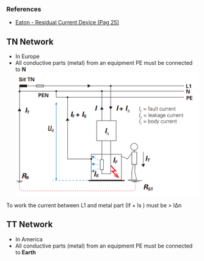 
### References
* [Eaton - Residual Current Device (Pag 25)](https://www.eaton.com/content/dam/eaton/products/electrical-circuit-protection/circuit-breakers/xeffect-rccb/eaton-rcd-application-guide-br019003en-en-us.pdf)

## TN Network
* In Europe
* All conductive parts (metal) from an equipment PE must be connected to **N**
![alt text](/Pictures/32.png)

To work the current between L1 and metal part (If + Is ) must be > IΔn


## TT Network
* In America
* All conductive parts (metal) from an equipment PE must be connected to **Earth**